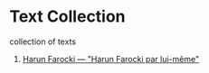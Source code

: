 # Text Collection
collection of texts

1. [Harun Farocki — "Harun Farocki par lui-même"](./texts/harun_farocki_harun-farocki-par-lui-meme.md)
